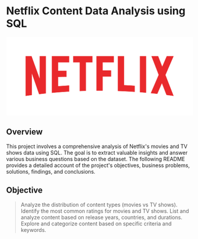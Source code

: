   # Netflix Content Data Analysis using SQL

![Netflix Logo](https://github.com/ray-avinash/netflix_sql_project/blob/main/Netflix_Logo.png)
## Overview
This project involves a comprehensive analysis of Netflix's movies and TV shows data using SQL. The goal is to extract valuable insights and answer various business questions based on the dataset. The following README provides a detailed account of the project's objectives, business problems, solutions, findings, and conclusions.

## Objective
> Analyze the distribution of content types (movies vs TV shows).
> Identify the most common ratings for movies and TV shows.
> List and analyze content based on release years, countries, and durations.
> Explore and categorize content based on specific criteria and keywords.

